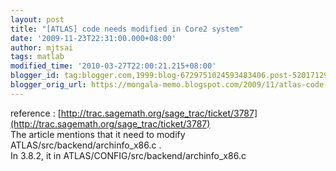 ```yaml
---
layout: post
title: "[ATLAS] code needs modified in Core2 system"
date: '2009-11-23T22:31:00.000+08:00'
author: mjtsai
tags: matlab
modified_time: '2010-03-27T22:00:21.215+08:00'
blogger_id: tag:blogger.com,1999:blog-6729751024593483406.post-5201712988028864214
blogger_orig_url: https://mongala-memo.blogspot.com/2009/11/atlas-code-needs-modified-in-core2.html
---
```


reference : [http://trac.sagemath.org/sage_trac/ticket/3787](http://trac.sagemath.org/sage_trac/ticket/3787)   
The article mentions that it need to modify ATLAS/src/backend/archinfo_x86.c .  
In 3.8.2, it in ATLAS/CONFIG/src/backend/archinfo_x86.c
